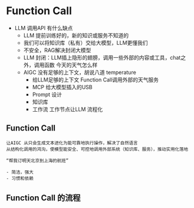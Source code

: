 # Function Call

- LLM 调用API 有什么缺点
    - LLM 提前训练好的，新的知识或服务不知道的
    - 我们可以将知识库（私有）交给大模型，LLM更懂我们
    - 不安全，RAG解决封闭大模型
    - LLM 封闭：LLM插上隐形的翅膀，调用一些外部的内容或工具，chat之外，调用函数 今天的天气怎么样
    - AIGC 没有足够的上下文，胡说八道
        temperature
        - 给LLM足够的上下文
            Function Call调用外部的天气服务
        - MCP 
            给大模型插入的USB
        - Prompt 设计
        - 知识库
        - 工作流
            工作节点让LLM 流程化

## Function Call
    让AIGC 从只会生成文本进化为能可靠地执行操作，解决了自然语言
    从结构化调用的鸿沟，使模型能安全、可控地调用外部系统（知识库、服务），推动实用化落地
    
    “帮我订明天北京到上海的航班”

    - 简洁，强大
    - 习惯和依赖

## Function Call 的流程
    
    
